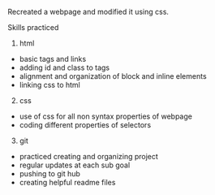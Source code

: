 Recreated a webpage and modified it using css.

Skills practiced
1. html
  * basic tags and links
  * adding id and class to tags
  * alignment and organization of block and inline elements
  * linking css to html
2. css
  * use of css for all non syntax properties of webpage
  * coding different properties of selectors
3. git
  * practiced creating and organizing project
  * regular updates at each sub goal
  * pushing to git hub
  * creating helpful readme files
